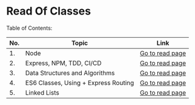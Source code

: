 # Read Of Classes

Table of Contents:

| No. | Topic                                     | Link                                      |
|-----|-------------------------------------------|-------------------------------------------|
| 1.  | Node                                      | [Go to read page](./class1a.md)           |
| 2.  | Express, NPM, TDD, CI/CD                  | [Go to read page](./class1b.md)           |
| 3.  | Data Structures and Algorithms            | [Go to read page](./DataStAndAlgo.md)     |
| 4.  | ES6 Classes, Using + Express Routing      | [Go to read page](./class2R.md)           |
| 5.  | Linked Lists                              | [Go to read page](./class3LinkedLists.md) |

